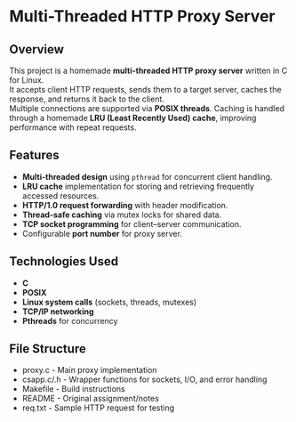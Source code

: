 # Multi-Threaded HTTP Proxy Server

## Overview
This project is a homemade **multi-threaded HTTP proxy server** written in C for Linux.  
It accepts client HTTP requests, sends them to a target server, caches the response, and returns it back to the client.  
Multiple connections are supported via **POSIX threads**. 
Caching is handled through a homemade **LRU (Least Recently Used) cache**, improving performance with repeat requests.

## Features
- **Multi-threaded design** using `pthread` for concurrent client handling.
- **LRU cache** implementation for storing and retrieving frequently accessed resources.
- **HTTP/1.0 request forwarding** with header modification.
- **Thread-safe caching** via mutex locks for shared data.
- **TCP socket programming** for client–server communication.
- Configurable **port number** for proxy server.

## Technologies Used
- **C** 
- **POSIX**
- **Linux system calls** (sockets, threads, mutexes)
- **TCP/IP networking**
- **Pthreads** for concurrency

## File Structure
- proxy.c - Main proxy implementation
- csapp.c/.h - Wrapper functions for sockets, I/O, and error handling
- Makefile - Build instructions
- README - Original assignment/notes
- req.txt - Sample HTTP request for testing
